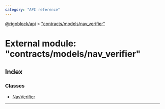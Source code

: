 ```yaml
---
category: "API reference"
---
```



[@rigoblock/api](../1.quick_start.md) > ["contracts/models/nav_verifier"](../modules/_contracts_models_nav_verifier_.md)

# External module: "contracts/models/nav_verifier"

## Index

### Classes

* [NavVerifier](../classes/_contracts_models_nav_verifier_.navverifier.md)

---

